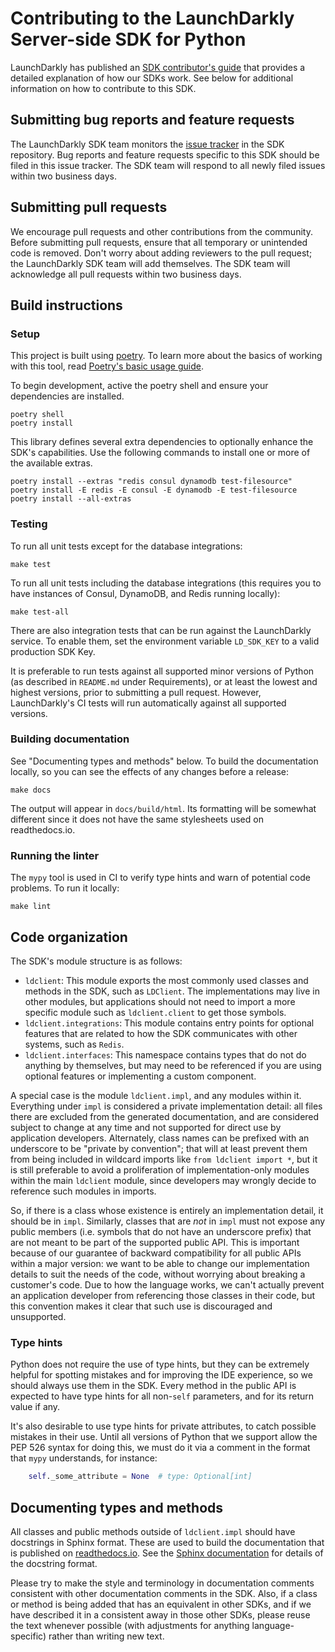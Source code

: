 # Contributing to the LaunchDarkly Server-side SDK for Python

LaunchDarkly has published an [SDK contributor's guide](https://docs.launchdarkly.com/sdk/concepts/contributors-guide) that provides a detailed explanation of how our SDKs work. See below for additional information on how to contribute to this SDK.

## Submitting bug reports and feature requests
 
The LaunchDarkly SDK team monitors the [issue tracker](https://github.com/launchdarkly/python-server-sdk/issues) in the SDK repository. Bug reports and feature requests specific to this SDK should be filed in this issue tracker. The SDK team will respond to all newly filed issues within two business days.

## Submitting pull requests
 
We encourage pull requests and other contributions from the community. Before submitting pull requests, ensure that all temporary or unintended code is removed. Don't worry about adding reviewers to the pull request; the LaunchDarkly SDK team will add themselves. The SDK team will acknowledge all pull requests within two business days.

## Build instructions

### Setup

This project is built using [poetry](https://python-poetry.org/). To learn more about the basics of working with this tool, read [Poetry's basic usage guide](https://python-poetry.org/docs/basic-usage/).

To begin development, active the poetry shell and ensure your dependencies are installed.

```
poetry shell
poetry install
```

This library defines several extra dependencies to optionally enhance the SDK's capabilities. Use the following commands to install one or more of the available extras.

```
poetry install --extras "redis consul dynamodb test-filesource"
poetry install -E redis -E consul -E dynamodb -E test-filesource
poetry install --all-extras
```

### Testing

To run all unit tests except for the database integrations:

```shell
make test
```

To run all unit tests including the database integrations (this requires you to have instances of Consul, DynamoDB, and Redis running locally):

```shell
make test-all
```

There are also integration tests that can be run against the LaunchDarkly service. To enable them, set the environment variable `LD_SDK_KEY` to a valid production SDK Key.

It is preferable to run tests against all supported minor versions of Python (as described in `README.md` under Requirements), or at least the lowest and highest versions, prior to submitting a pull request. However, LaunchDarkly's CI tests will run automatically against all supported versions.

### Building documentation

See "Documenting types and methods" below. To build the documentation locally, so you can see the effects of any changes before a release:

```shell
make docs
```

The output will appear in `docs/build/html`. Its formatting will be somewhat different since it does not have the same stylesheets used on readthedocs.io.

### Running the linter

The `mypy` tool is used in CI to verify type hints and warn of potential code problems. To run it locally:

```shell
make lint
```

## Code organization

The SDK's module structure is as follows:

* `ldclient`: This module exports the most commonly used classes and methods in the SDK, such as `LDClient`. The implementations may live in other modules, but applications should not need to import a more specific module such as `ldclient.client` to get those symbols.
* `ldclient.integrations`: This module contains entry points for optional features that are related to how the SDK communicates with other systems, such as `Redis`.
* `ldclient.interfaces`: This namespace contains types that do not do anything by themselves, but may need to be referenced if you are using optional features or implementing a custom component.

A special case is the module `ldclient.impl`, and any modules within it. Everything under `impl` is considered a private implementation detail: all files there are excluded from the generated documentation, and are considered subject to change at any time and not supported for direct use by application developers. Alternately, class names can be prefixed with an underscore to be "private by convention"; that will at least prevent them from being included in wildcard imports like `from ldclient import *`, but it is still preferable to avoid a proliferation of implementation-only modules within the main `ldclient` module, since developers may wrongly decide to reference such modules in imports.

So, if there is a class whose existence is entirely an implementation detail, it should be in `impl`. Similarly, classes that are _not_ in `impl` must not expose any public members (i.e. symbols that do not have an underscore prefix) that are not meant to be part of the supported public API. This is important because of our guarantee of backward compatibility for all public APIs within a major version: we want to be able to change our implementation details to suit the needs of the code, without worrying about breaking a customer's code. Due to how the language works, we can't actually prevent an application developer from referencing those classes in their code, but this convention makes it clear that such use is discouraged and unsupported.

### Type hints

Python does not require the use of type hints, but they can be extremely helpful for spotting mistakes and for improving the IDE experience, so we should always use them in the SDK. Every method in the public API is expected to have type hints for all non-`self` parameters, and for its return value if any.

It's also desirable to use type hints for private attributes, to catch possible mistakes in their use. Until all versions of Python that we support allow the PEP 526 syntax for doing this, we must do it via a comment in the format that `mypy` understands, for instance:

```python
    self._some_attribute = None  # type: Optional[int]
```

## Documenting types and methods

All classes and public methods outside of `ldclient.impl` should have docstrings in Sphinx format. These are used to build the documentation that is published on [readthedocs.io](https://launchdarkly-python-sdk.readthedocs.io/). See the [Sphinx documentation](https://www.sphinx-doc.org/en/master/) for details of the docstring format.

Please try to make the style and terminology in documentation comments consistent with other documentation comments in the SDK. Also, if a class or method is being added that has an equivalent in other SDKs, and if we have described it in a consistent away in those other SDKs, please reuse the text whenever possible (with adjustments for anything language-specific) rather than writing new text.
